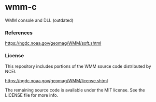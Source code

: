 # wmm-c
 WMM console and DLL (outdated)


### References
https://ngdc.noaa.gov/geomag/WMM/soft.shtml

### License
This repository includes portions of the WMM source code distributed by NCEI.

https://ngdc.noaa.gov/geomag/WMM/license.shtml

The remaining source code is available under the MIT license. See the LICENSE file for more info.
